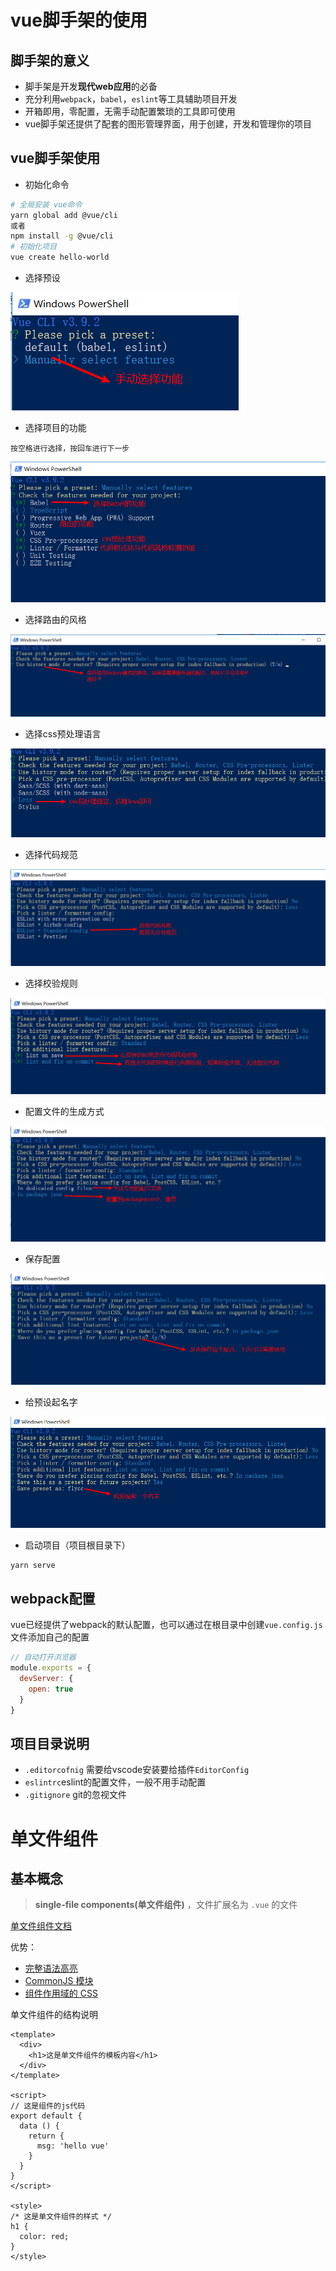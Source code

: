 # vue脚手架的使用

## 脚手架的意义

- 脚手架是开发**现代web应用**的必备
- 充分利用`webpack`，`babel`，`eslint`等工具辅助项目开发
- 开箱即用，零配置，无需手动配置繁琐的工具即可使用
- vue脚手架还提供了配套的图形管理界面，用于创建，开发和管理你的项目

## vue脚手架使用

+ 初始化命令

```bash
# 全局安装 vue命令
yarn global add @vue/cli
或者
npm install -g @vue/cli
# 初始化项目
vue create hello-world
```

+ 选择预设

![](images/cli01.png)

+ 选择项目的功能

`按空格进行选择，按回车进行下一步`

![](images/cli02.png)

+ 选择路由的风格

![](images/cli03.png)

+ 选择css预处理语言

![](images/cli04.png)

+ 选择代码规范

![](images/cli05.png)

+ 选择校验规则

![](images/cli06.png)

+ 配置文件的生成方式

![](images/cli07.png)

+ 保存配置

![](images/cli08.png)

+ 给预设起名字

![](images/cli09.png)

+ 启动项目（项目根目录下）

```bash
yarn serve
```

## webpack配置

vue已经提供了webpack的默认配置，也可以通过在根目录中创建`vue.config.js`文件添加自己的配置

```js
// 自动打开浏览器
module.exports = {
  devServer: {
    open: true
  }
}
```



## 项目目录说明

+ `.editorcofnig` 需要给vscode安装要给插件`EditorConfig`
+ `eslintrc`eslint的配置文件，一般不用手动配置
+ `.gitignore` git的忽视文件



# 单文件组件

## 基本概念

> **single-file components(单文件组件)** ，文件扩展名为 `.vue` 的文件

[单文件组件文档](https://cn.vuejs.org/v2/guide/single-file-components.html)

优势：

- [完整语法高亮](https://github.com/vuejs/awesome-vue#source-code-editing)
- [CommonJS 模块](https://webpack.js.org/concepts/modules/#what-is-a-webpack-module)
- [组件作用域的 CSS](https://vue-loader.vuejs.org/zh-cn/features/scoped-css.html)

单文件组件的结构说明

```vue
<template>
  <div>
    <h1>这是单文件组件的模板内容</h1>
  </div>
</template>

<script>
// 这是组件的js代码
export default {
  data () {
    return {
      msg: 'hello vue'
    }
  }
}
</script>

<style>
/* 这是单文件组件的样式 */
h1 {
  color: red;
}
</style>
```

